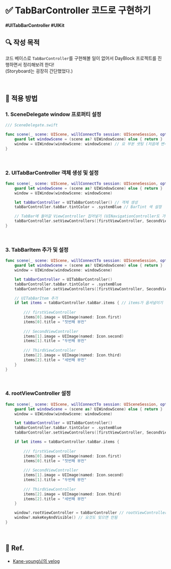 # ✅ TabBarController 코드로 구현하기

#### #UITabBarController #UIKit 

## **🔍** 작성 목적

코드 베이스로 `TabBarController`를 구현해볼 일이 없어서 DayBlock 프로젝트를 진행하면서 정리해보려 한다!   
(Storyboard는 굉장히 간단했었다.)

<br>

## 📌 적용 방법

### 1. SceneDelegate window 프로퍼티 설정

~~~swift
/// SceneDelegate.swift

func scene(_ scene: UIScene, willConnectTo session: UISceneSession, options connectionOptions: UIScene.ConnectionOptions) {
    guard let windowScene = (scene as? UIWindowScene) else { return }
    window = UIWindow(windowScene: windowScene) // 요 부분 셋팅 (처음에 변수명이 _ 로 되어있음)
}
~~~

<br>

### 2. UITabBarController 객체 생성 및 설정

~~~swift
func scene(_ scene: UIScene, willConnectTo session: UISceneSession, options connectionOptions: UIScene.ConnectionOptions) {
    guard let windowScene = (scene as? UIWindowScene) else { return }
    window = UIWindow(windowScene: windowScene)

    let tabBarController = UITabBarController() // 객체 생성
    tabBarController.tabBar.tintColor = .systemBlue // BarTint 색 설정

    // TabBar에 들어갈 ViewController 집어넣기 (UINavigationController도 가능!) ⭐️
    tabBarController.setViewControllers([firstViewController, SecondViewController, ThirdViewController], animated: true)
}
~~~

<br>

### 3. TabBarItem 추가 및 설정

~~~swift
func scene(_ scene: UIScene, willConnectTo session: UISceneSession, options connectionOptions: UIScene.ConnectionOptions) {
    guard let windowScene = (scene as? UIWindowScene) else { return }
    window = UIWindow(windowScene: windowScene)

    let tabBarController = UITabBarController()
    tabBarController.tabBar.tintColor = .systemBlue
    tabBarController.setViewControllers([firstViewController, SecondViewController, ThirdViewController], animated: true)

    // UITabBarItem 추가
    if let items = tabBarController.tabBar.items { // items가 옵셔널이기 때문에 바인딩
    
        /// firstViewController
        items[0].image = UIImage(named: Icon.first)
        items[0].title = "첫번째 뷰컨"
        
        /// SecondViewController
        items[1].image = UIImage(named: Icon.second)
        items[1].title = "두번째 뷰컨"
        
        /// ThirdViewController
        items[2].image = UIImage(named: Icon.third)
        items[2].title = "세번째 뷰컨"
    }
}
~~~

<br>

### 4. rootViewController 설정

~~~swift
func scene(_ scene: UIScene, willConnectTo session: UISceneSession, options connectionOptions: UIScene.ConnectionOptions) {
    guard let windowScene = (scene as? UIWindowScene) else { return }
    window = UIWindow(windowScene: windowScene)

    let tabBarController = UITabBarController()
    tabBarController.tabBar.tintColor = .systemBlue
    tabBarController.setViewControllers([firstViewController, SecondViewController, ThirdViewController], animated: true)

    if let items = tabBarController.tabBar.items {
    
        /// firstViewController
        items[0].image = UIImage(named: Icon.first)
        items[0].title = "첫번째 뷰컨"
        
        /// SecondViewController
        items[1].image = UIImage(named: Icon.second)
        items[1].title = "두번째 뷰컨"
        
        /// ThirdViewController
        items[2].image = UIImage(named: Icon.third)
        items[2].title = "세번째 뷰컨"
    }

    window?.rootViewController = tabBarController // rootViewController를 TabBarController로 지정
    window?.makeKeyAndVisible() // 요것도 잊으면 안됨
}
~~~

<br>

## 💌 Ref.
- [Kane-young님의 velog](https://velog.io/@leeyoungwoozz/iOS-storyboard-%EA%B0%80-%EC%95%84%EB%8B%8C-%EC%BD%94%EB%93%9C%EB%A1%9C-UI-%EA%B5%AC%ED%98%84%ED%95%98%EA%B8%B0-Navigation-Controller)